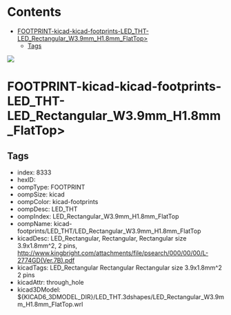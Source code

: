 



Contents
========

* [FOOTPRINT-kicad-kicad-footprints-LED_THT-LED_Rectangular_W3.9mm_H1.8mm_FlatTop>](#footprint-kicad-kicad-footprints-led_tht-led_rectangular_w39mm_h18mm_flattop)
	* [Tags](#tags)
  
![][im]
# FOOTPRINT-kicad-kicad-footprints-LED_THT-LED_Rectangular_W3.9mm_H1.8mm_FlatTop>

## Tags

- index: 8333
- hexID: 
- oompType: FOOTPRINT
- oompSize: kicad
- oompColor: kicad-footprints
- oompDesc: LED_THT
- oompIndex: LED_Rectangular_W3.9mm_H1.8mm_FlatTop
- oompName: kicad-footprints/LED_THT/LED_Rectangular_W3.9mm_H1.8mm_FlatTop
- kicadDesc: LED_Rectangular, Rectangular,  Rectangular size 3.9x1.8mm^2, 2 pins, http://www.kingbright.com/attachments/file/psearch/000/00/00/L-2774GD(Ver.7B).pdf
- kicadTags: LED_Rectangular Rectangular  Rectangular size 3.9x1.8mm^2 2 pins
- kicadAttr: through_hole
- kicad3DModel: ${KICAD6_3DMODEL_DIR}/LED_THT.3dshapes/LED_Rectangular_W3.9mm_H1.8mm_FlatTop.wrl



[im]: image.png
